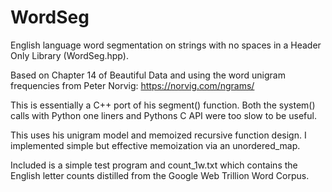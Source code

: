 # WordSeg
English language word segmentation on strings with no spaces in a Header Only Library (WordSeg.hpp).

Based on Chapter 14 of Beautiful Data and using the word unigram frequencies from Peter Norvig: https://norvig.com/ngrams/

This is essentially a C++ port of his segment() function. Both the system() calls with Python one liners and Pythons C API were too slow to be useful.

This uses his unigram model and memoized recursive function design. I implemented simple but effective memoization via an unordered_map.

Included is a simple test program and count_1w.txt which contains the English letter counts distilled from the Google Web Trillion Word Corpus.
